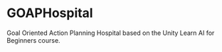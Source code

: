 # GOAPHospital
Goal Oriented Action Planning Hospital based on the Unity Learn AI for Beginners course.
